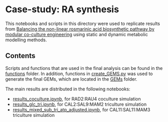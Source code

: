 # Case-study: RA synthesis
This notebooks and scripts in this directory were used to replicate results from [Balancing the non-linear rosmarinic acid biosynthetic pathway by modular co-culture engineering](https://doi.org/10.1016/j.ymben.2019.03.002) using static and dynamic metabolic modelling methods.

## Contents

Scripts and functions that are used in the final analysis can be found in the [functions](../RAsynthesis/functions/) folder.
In addition, functions in [create_GEMS.py](create_GEMS.py) was used to generate the final GEMs, which are located in the [GEMs](../RAsynthesis/GEMs/) folder.

The main results are distributed in the following notebooks:
- [results_coculture.ipynb](../RAsynthesis/results_coculture.ipynb), for RAD2:RAU4 coculture simulation
- [results_glc_tri.ipynb](../RAsynthesis/results_glc_tri.ipynb), for CAL2:SAL9:MAM2 triculture simulation
- [results_mixed_sub_tri_atp_adjusted.ipynb](../RAsynthesis/results_mixed_sub_tri_atp_adjusted.ipynb), for CAL11:SAL11:MAM3 triculture simulation